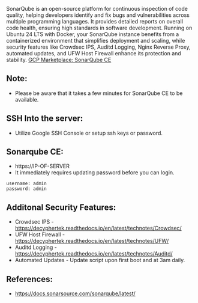 SonarQube is an open-source platform for continuous inspection of code quality, helping developers identify and fix bugs and vulnerabilities across multiple programming languages. It provides detailed reports on overall code health, ensuring high standards in software development. Running on Ubuntu 24 LTS with Docker, your SonarQube instance benefits from a containerized environment that simplifies deployment and scaling, while security features like Crowdsec IPS, Auditd Logging, Nginx Reverse Proxy, automated updates, and UFW Host Firewall enhance its protection and stability. [GCP Marketplace: SonarQube CE ]( https://console.cloud.google.com/marketplace/product/server-build-415714/sonarqube-ce)

Note:
------
* Please be aware that it takes a few minutes for SonarQube CE to be available. 

SSH Into the server:
--------------------
* Utilize Google SSH Console or setup ssh keys or password.

Sonarqube CE:
-------------
* https://IP-OF-SERVER
* It immediately requires updating password before you can login.
```
username: admin
password: admin
```

Additonal Security Features:
----------------------------
* Crowdsec IPS - https://decyphertek.readthedocs.io/en/latest/technotes/Crowdsec/
* UFW Host Firewall - https://decyphertek.readthedocs.io/en/latest/technotes/UFW/
* Auditd Logging - https://decyphertek.readthedocs.io/en/latest/technotes/Auditd/
* Automated Updates - Update script upon first boot and at 3am daily.

References:
-----------
* https://docs.sonarsource.com/sonarqube/latest/